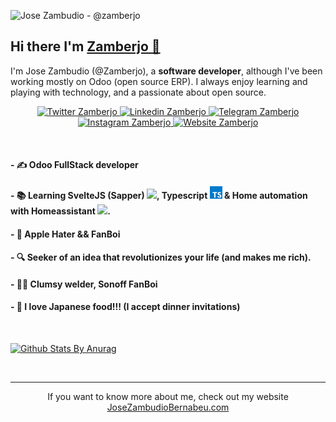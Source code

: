 ![Jose Zambudio - @zamberjo ](https://pbs.twimg.com/profile_banners/178021944/1574719281/1500x500)

## Hi there I'm <a href="https://josezambudiobernabeu.com" target="_blank">Zamberjo 👋</a>

I'm Jose Zambudio (@Zamberjo), a **software developer**, although I've been working mostly on Odoo (open source ERP). I always enjoy learning and playing with technology, and a passionate about open source.
<p align="center">
  <a href="https://twitter.com/zamberjo">
    <img alt="Twitter Zamberjo" width="30px" src="https://cdn.jsdelivr.net/npm/simple-icons@v3/icons/twitter.svg" />
  </a>
  <a href="https://www.linkedin.com/in/zamberjo/">
    <img alt="Linkedin Zamberjo" width="30px" src="https://cdn.jsdelivr.net/npm/simple-icons@v3/icons/linkedin.svg" />
  </a>
  <a href="https://t.me/zamberjo">
    <img alt="Telegram Zamberjo" width="30px" src="https://cdn.jsdelivr.net/npm/simple-icons@v3/icons/telegram.svg" />
  </a>
  <a href="https://www.instagram.com/zamberjo/">
    <img alt="Instagram Zamberjo" width="30px" src="https://cdn.jsdelivr.net/npm/simple-icons@v3/icons/instagram.svg" />
  </a>
  <a href="https://josezambudiobernabeu.com">
    <img alt="Website Zamberjo" width="30px" src="https://cdn.jsdelivr.net/npm/simple-icons@3.1.0/icons/w3c.svg" />
  </a>
</p>

<br/>

#### - ✍️ Odoo FullStack developer
#### - 📚 Learning SvelteJS (Sapper)  <code><img height="20" src="https://github.com/sveltejs.png?s=20"></code>, Typescript <code><img height="20" src="https://raw.githubusercontent.com/github/explore/80688e429a7d4ef2fca1e82350fe8e3517d3494d/topics/typescript/typescript.png"></code> & Home automation with Homeassistant <code><img height="20" src="https://avatars3.githubusercontent.com/u/23041403?v=4"></code>.
#### - 🍎 Apple Hater && FanBoi
#### - 🔍 Seeker of an idea that revolutionizes your life (and makes me rich).
#### - 👨‍🏭 Clumsy welder, Sonoff FanBoi
#### - 🍣 I love Japanese food!!! (I accept dinner invitations)

<br/>

[![Github Stats By Anurag](https://github-readme-stats.vercel.app/api?username=zamberjo&show_icons=true&hide_border=true&title_color=ea4335&icon_color=ea4335)](https://github.com/anuraghazra/github-readme-stats)

<br/>
<hr/>

<p align="center">
If you want to know more about me, check out my website <a href="https://josezambudiobernabeu.com" target="_blank">JoseZambudioBernabeu.com</a>
</p>
